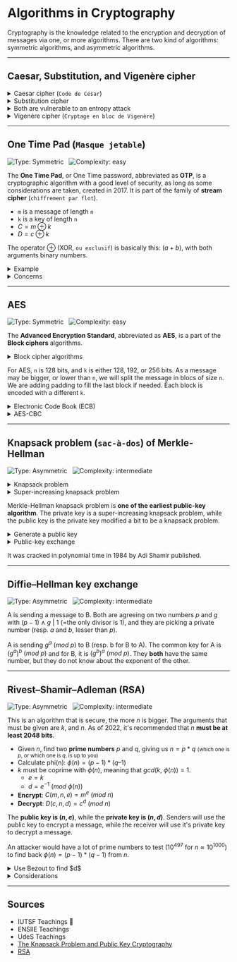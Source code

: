 # Algorithms in Cryptography

Cryptography is the knowledge related to the encryption and decryption of messages via one, or more algorithms. There are two kind of algorithms: symmetric algorithms, and asymmetric algorithms.

<hr class="sl">

## Caesar, Substitution, and Vigenère cipher

<div class="row row-cols-md-2 mt-4"><div>

<details class="details-e">
<summary>Caesar cipher (<code>Code de César</code>)</summary>

Caesar was replacing letters like this $a \to d,\ b \to e,\ ...,\ z \to c$. Each letter is associated with another one "k" letters forward <small>(k=3 in the previous example)</small>, modulus the number of letters <small>(N=26)</small>. To decrypt, for each letter, go backward by "k" letters to get back the decrypted letter.

* **Possible values for k**: $26$
* **Secure**: weak
  * Bruteforce attack
  * Entropy attack
* **Try it online**: [Caesar cipher online (cryptii.com)](https://cryptii.com/pipes/caesar-cipher)

</details>
</div><div>

<details class="details-e">
<summary>Substitution cipher</summary>

On the same idea as the caesar cipher, the **substitution cipher** is associating each letter by another like $a \to w,\ b \to e,\ etc.$. The key is a dictionary of 26 letters (a-z).

* **Possible values for k**: $26! ≈ 2^{88.4}$
* **Secure**: weak
  * Entropy attack
* **Try it online**: [Substitution cipher (dcode.fr)](https://www.dcode.fr/substitution-cipher)
</details>
</div></div>

<details class="details-e">
<summary>Both are vulnerable to an entropy attack</summary>

In any language, there are letters, 2-letters long words, 3-letters long words, and so on, that are statistically very likely to be in any text. In French/English, the most common letter is `e`, while there are a lot of common words such as `de`, `du`, `le`, `la`... To find them, you need to analyze the frequency of letters/words.

* [Characters frequency french](https://www.sttmedia.com/characterfrequency-french)
* [Syllables frequency french](https://www.sttmedia.com/syllablefrequency-french)
</details>

<details class="details-e">
<summary>Vigenère cipher (<code>Cryptage en bloc de Vigenère</code>)</summary>

This is a caesar cipher, but split into blocs. The goal was to avoid entropy attacks, because a same letter will most likely be enciphered as  different ciphertext letters.

* **Possible values for k**: $26^n$
* **Secure**: weak
  * Entropy attack to find the size of the key, because the key is repeated
  * Once the size of the key if found, each bloc is handled as we would for a caesar cipher
* **Try it online**: [Vigenère cipher (cryptii.com)](https://cryptii.com/pipes/vigenere-cipher)

<details class="details-e">
<summary>Example</summary>

* **message**: `memorize`
* **key**: `vgn`
* **cipher text**: `memorize+vgnvgnv=hkzjxvuk`
  * $M=12$, $V=21$, $12+21=33\equiv 7\ (mod\ 26)=H$
  * $E=4$, $G=6$, $4+6=10\equiv 10\ (mod\ 26)=K$
  * $M=12$, $N=13$, $12+13=25\equiv 25\ (mod\ 26)=Z$
  * ...
* **decrypt**: `hkzjxvuk+vgnvgnv=memorize`
  * $H=7$, $V=21$, $7 - 21 + 26 \equiv 12\ (mod\ 26)=M$
  * $K=10$, $G=6$, $10 - 6 + 26 \equiv 4\ (mod\ 26)=E$
  * $Z=25$, $N=13$, $25 - 13 + 26 \equiv 12\ (mod\ 26)=M$
  * $J=9$, $V=21$, $9 - 21 + 26 \equiv 14\ (mod\ 26)=O$
  * ...
</details>
</details>

<hr class="sr">

## One Time Pad (`Masque jetable`)

![Type: Symmetric](https://img.shields.io/badge/Type-Symmetric-7cfc00)&nbsp;&nbsp;
![Complexity: easy](https://img.shields.io/badge/Complexity-easy-7cfc00)

The **One Time Pad**, or One Time password, abbreviated as **OTP**, is a cryptographic algorithm with a good level of security, as long as some considerations are taken, created in 2017.  It is part of the family of **stream cipher** (`chiffrement par flot`).

* `m` is a message of length `n`
* `k` is a key of length `n`
* $C = m \oplus k$
* $D = c \oplus k$

The operator $\oplus$ (XOR, `ou exclusif`) is basically this: $(a+b)%2$, with both arguments binary numbers.

<details class="details-e">
<summary>Example</summary>

* **Message**: $10011$
* **Key** (encrypt): $01010$
* **Cipher text**: $11001$
* **Key** (decrypt): $01010$
* **Message**: $10011$
</details>

<details class="details-e">
<summary>Concerns</summary>

* The key is as long as the message, making it hard to use
* The key must be used only once (**Two Time Pad**)
* OPT do not control/ensure the integrity of the message.
</details>

<hr class="sl">

## AES

![Type: Symmetric](https://img.shields.io/badge/Type-Symmetric-7cfc00)&nbsp;&nbsp;
![Complexity: easy](https://img.shields.io/badge/Complexity-easy-7cfc00)

The **Advanced Encryption Standard**, abbreviated as **AES**, is a part of the **Block ciphers** algorithms.

<details class="details-e">
<summary>Block cipher algorithms</summary>

* a size of a bloc `n` bits
* a message of `n` bits
* a cipher of `n` bits
* a key of `k` bits

Note that because both `m`, and `c` are on `n` bits, we will basically apply a permutation of `m` to get `c` <small>(101 may become 011, same bits, different order)</small>.

</details>

For AES, `n` is 128 bits, and `k` is either 128, 192, or 256 bits. As a message may be bigger, or lower than `n`, we will split the message in blocs of size `n`. We are adding padding to fill the last block if needed. Each block is encoded with a different `k`.

<details class="details-e">
<summary>Electronic Code Book (ECB)</summary>

This is a block cipher in which we are reusing the key. The problem is that parts of the message may have the same cipher, and we can use an entropy attack to break the cipher.
</details>

<details class="details-e">
<summary>AES-CBC</summary>

This is a block cipher in which we are reusing the key, but we are adding a parameter IV (uniq, and not inferable) to encrypt the first bloc, and we are using the cipher of the previous block, to encrypt the next one.
</details>

<hr class="sr">

## Knapsack problem (`sac-à-dos`) of Merkle-Hellman

![Type: Asymmetric](https://img.shields.io/badge/Type-Asymmetric-7cfc00)&nbsp;&nbsp;
![Complexity: intermediate](https://img.shields.io/badge/Complexity-intermediate-7cfc00)

<details class="details-e">
<summary>Knapsack problem</summary>

The most know bag/knapsack problem is the **0-1 knapsack problem**. You got a "bag/Knapsack" of numbers <small>(ex: 23, 5, 11, 2, 55)</small>. Your message is made of `0`, and `1`, and using this method `1` means you picked something from the bag, `0` means you didn't. Then, make the sum of the numbers you picked in the bag to create the **cipher**. Note that you **will have to split the message into groups** having the size of the knapsack.

* **Knapsack**: $2, 5, 11, 23, 55$ (up to you, size=6)
* **Message**: $1100111001 = 11001\ 10001$ (group of 6)
* **Cipher**
  * $2 + 5 + 0 + 0 + 55 = 62$ (first group)
  * $2 + 0 + 0 + 0 + 55 = 57$ (second group)
* **Cipher text**: $62, 57$
</details>

<details class="details-e"> 
<summary>Super-increasing knapsack problem</summary>

An easy knapsack problem is the **super-increasing knapsack problem**, in which every next entry of the bag is greater than the sum of the previous terms. It make it easy to decipher the message without the key, as if the cipher is greater or equals than the current greatest value of the knapsack, then it is inside the knapsack of the message.

* **Knapsack**: $2, 5, 11, 23, 55$
* **Cipher**: 62
* Decipher
  * $62 \ge 55$ ? yes, then 55 is in.
  * $7 \ge 23$ ? no, then 23 is not in
  * $7 \ge 11$ ? no, then 11 is not in.
  * $7 \ge 5$ ? yes, then 5 is in.
  * $2 \ge 2$ ? yes, then 2 is in.
* **Result**: 11001

</details>

Merkle-Hellman knapsack problem is **one of the earliest public-key algorithm**. The private key is a super-increasing knapsack problem, while the public key is the private key modified a bit to be a knapsack problem.

<details class="details-e">
<summary>Generate a public key</summary>

We will pick a value $N$ greater than the sum of the values in the Knapsack, and a number $W$, so that $N \wedge W|1$ (=no common divisor aside 1).

* We are picking $N=113$, $W=27$
* We calculated $W^{-1} = 67\ (\text{mod}\ 113)$
* **Knapsack** (public key)
  * We are multiplying the private key by $W$, modulus $N$
  * Ex: $27 * 2 = 54\ (\text{mod}\ 113)$
  * $((2, 5, 11, 23, 55) * W)\ mod\ N = 54, 22, 71, 56, 16$
  * Public key: $(54, 22, 71, 56, 16)$
</details>

<details class="details-e">
<summary>Public-key exchange</summary>

* **A** is generating a private-key using the super-increasing knapsack ($(2, 5, 11, 23, 55)$)
* **A** is generating a public-key $(54, 22, 71, 56, 16)$, using a $N=113$, and $W=27$ that **B** know
* **A** encrypt a message using the public-key, and send the cipher text to **B**
  * $54 + 22 + 0 + 0 + 16 = 92$ (first group)
  * $54 + 0 + 0 + 0 + 16 = 70$ (second group)
  * **Cipher text**: $92, 70$
* **B** generate the private-key using the public-key, and both $W$, and $N$
  * We are multiplying the public key by $W^{-1}$, modulus $N$
  * We get the private key: $2, 5, 11, 23, 55$
* **B** decrypt the message
  * We multiply the message by $W^{-1}$, modulus $N$
  * We get $62$, and $57$
  * We solve them using the super-increasing knapsack problem
  * The message was: $1100110001$
</details>

It was cracked in polynomial time in 1984 by Adi Shamir published.

<hr class="sl">

## Diffie–Hellman key exchange

![Type: Asymmetric](https://img.shields.io/badge/Type-Asymmetric-7cfc00)&nbsp;&nbsp;
![Complexity: intermediate](https://img.shields.io/badge/Complexity-intermediate-7cfc00)

A is sending a message to B. Both are agreeing on two numbers $p$ and $g$ with $(p-1) \wedge g\ |\ 1$ (=the only divisor is 1), and they are picking a private number (resp. $a$ and $b$, lesser than $p$).

A is sending $g^a\ (mod\ p)$ to B (resp. b for B to A). The common key for A is $(g^a)^b\ (mod\ p)$ and for B, it is $(g^b)^a\ (mod\ p)$. They **both** have the same number, but they do not know about the exponent of the other.

<hr class="sr">

## Rivest–Shamir–Adleman (RSA)

![Type: Asymmetric](https://img.shields.io/badge/Type-Asymmetric-7cfc00)&nbsp;&nbsp;
![Complexity: intermediate](https://img.shields.io/badge/Complexity-intermediate-7cfc00)

This is an algorithm that is secure, the more $n$ is bigger. The arguments that must be given are $k$, and $n$. As of 2022, it's recommended that $n$ **must be at least 2048 bits**.

* Given $n$, find two **prime numbers** $p$ and $q$, giving us $n = p * q$ <small>(which one is $p$, or which one is $q$, is up to you)</small>
* Calculate phi(n): $\phi(n) = (p-1) * (q – 1)$
* $k$ must be coprime with $\phi(n)$, meaning that $gcd(k,\ \phi(n)) = 1$.
  * $e = k$
  * $d = e^{−1}\ (mod\ \phi(n))$
* **Encrypt**: $C(m, n, e) = m^e\ (mod\ n)$
* **Decrypt**: $D(c, n, d) = c^d\ (mod\ n)$

The **public key is $(n,e)$**, while the **private key is $(n,d)$**. Senders will use the public key to encrypt a message, while the receiver will use it's private key to decrypt a message.

An attacker would have a lot of prime numbers to test ($10^{497}$ for $n \approx 10^{1000}$) to find back $\phi(n) = (p-1) * (q-1)$ from $n$.

<details class="details-e">
<summary>Use Bezout to find $d$</summary>

You can use Bézout on $\phi(n)$, and $k$, to find $d$, and $e$

* Solve $B(k,\ \phi(n)) = k * u + phi(n) * v = 1$
* $e = k$
* $d = u$

<details class="details-e">
<summary>Example: RSA(n=35, k=7)</summary>

* $35 = 5 * 7$, $p=5$, $q=7$
* $\phi(N) = (5-1) * (7-1) = 24$
* $B(7, 24) = 7 * u + 24 * v = 1$
  * One solution: $u=7$, $v=-2$
* **Encrypt**
  * (2) $2^7 \mod 35 = 23$
  * (3) $3^7 \mod 35 = 17$
  * (4) $4^7 \mod 35 = 4$
* **Decrypt**
  * (23) $23^7 \mod 35 = 2$
  * (17) $17^7 \mod 35 = 3$
  * (4) $4^7 \mod 35 = 4$
</details>
</details>

<details class="details-e">
<summary>Considerations</summary>

* `k` should be at least "3"
* `k` is usually $2^{16}+1=65537$
* **Faulty key generation attack**: $p$, and $q$ shouldn't be too close  
* **Timing attacks** (1995): if the hardware is know in details, then an attacker can guess $d$ based on the decryption time of several ciphers  

</details>

<hr class="sl">

## Sources

* IUTSF Teachings 🚀
* ENSIIE Teachings
* UdeS Teachings
* [The Knapsack Problem and Public Key Cryptography](https://nrich.maths.org/2199)
* [RSA](https://en.wikipedia.org/wiki/RSA_(cryptosystem))